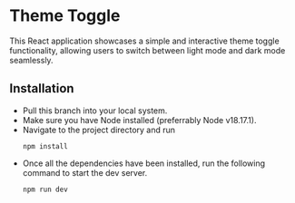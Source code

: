 # Theme Toggle 
This React application showcases a simple and interactive theme toggle functionality, allowing users to switch between light mode and dark mode seamlessly.

## Installation
- Pull this branch into your local system.
- Make sure you have Node installed (preferrably Node v18.17.1).
- Navigate to the project directory and run 
  ```
  npm install
  ```
- Once all the dependencies have been installed, run the following command to start the dev server.
  ```
  npm run dev
  ```
